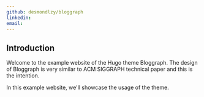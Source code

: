 ```yaml
---
github: desmondlzy/bloggraph
linkedin:
email:
---
```


## Introduction 

Welcome to the example website of the Hugo theme Bloggraph. 
The design of Bloggraph is very similar to ACM SIGGRAPH technical paper and this is the intention.

In this example website, we'll showcase the usage of the theme.
